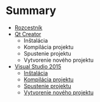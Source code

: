 # Summary

* [Rozcestník](README.md)
* [Qt Creator](qt-creator.md)
    * Inštalácia
    * Kompilácia projektu
    * Spustenie projektu
    * Vytvorenie nového projektu
* [Visual Studio 2015](visual-studio-2015.md)
    * [Inštalácia](inštalácia.md)
    * [Kompilácia projektu](kompilácia-projektu.md)
    * [Spustenie projektu](spustenie-projektu.md)
    * [Vytvorenie nového projektu](vytvorenie-nového-projektu.md)


